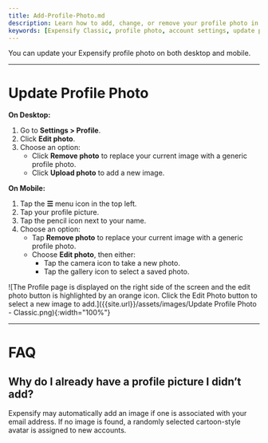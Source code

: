 ```yaml
---
title: Add-Profile-Photo.md
description: Learn how to add, change, or remove your profile photo in Expensify.
keywords: [Expensify Classic, profile photo, account settings, update photo, remove photo]
---
```

<div id="expensify-classic" markdown="1">

You can update your Expensify profile photo on both desktop and mobile.

---

# Update Profile Photo

**On Desktop:**
1. Go to **Settings > Profile**.
2. Click **Edit photo**.
3. Choose an option:
   - Click **Remove photo** to replace your current image with a generic profile photo.
   - Click **Upload photo** to add a new image.

**On Mobile:**
1. Tap the **☰** menu icon in the top left.
2. Tap your profile picture.
3. Tap the pencil icon next to your name.
4. Choose an option:
   - Tap **Remove photo** to replace your current image with a generic profile photo.
   - Choose **Edit photo**, then either:
     - Tap the camera icon to take a new photo.
     - Tap the gallery icon to select a saved photo.

![The Profile page is displayed on the right side of the screen and the edit photo button is highlighted by an orange icon. Click the Edit Photo button to select a new image to add.]({{site.url}}/assets/images/Update Profile Photo - Classic.png){:width="100%"}

---

# FAQ

## Why do I already have a profile picture I didn’t add?
Expensify may automatically add an image if one is associated with your email address. If no image is found, a randomly selected cartoon-style avatar is assigned to new accounts.

</div>
